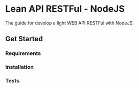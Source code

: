 # Lean API RESTFul - NodeJS

The guide for develop a light WEB API RESTFul with NodeJS.

## Get Started

### Requirements

### Installation

### Tests


